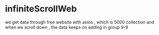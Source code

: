# infiniteScrollWeb
we get data through free website with axios , which is 5000 collection and when we scroll down , the data keeps on adding in group 9-9
